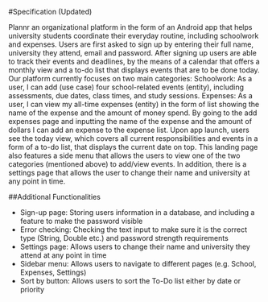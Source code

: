 #Specification (Updated)

Plannr an organizational platform in the form of an Android app that helps university students coordinate their everyday routine, including schoolwork and expenses. Users are first asked to sign up by entering their full name, university they attend, email and password. After signing up users are able to track their events and deadlines, by the means of a calendar that offers a monthly view and a to-do list that displays events that are to be done today. Our platform currently focuses on two main categories:
Schoolwork: As a user, I can add (use case) four school-related events (entity), including assessments, due dates, class times, and study sessions.
Expenses: As a user, I can view my all-time expenses (entity) in the form of list showing the name of the expense and the amount of money spend.  By going to the add expenses page and inputting the name of the expense and the amount of dollars I can add an expense to the expense list.
Upon app launch, users see the today view, which covers all current responsibilities and events in a form of a to-do list, that displays the current date on top. This landing page also features a side menu that allows the users to view one of the two categories (mentioned above) to add/view events. In addition, there is a settings page that allows the user to change their name and university at any point in time.

##Additional Functionalities
+ Sign-up page: Storing users information in a database, and including a feature to make the password visible
+ Error checking: Checking the text input to make sure it is the correct type (String, Double etc.) and password strength requirements
+ Settings page: Allows users to change their name and university they attend at any point in time
+ Sidebar menu: Allows users to navigate to different pages (e.g. School, Expenses, Settings)
+ Sort by button: Allows users to sort the To-Do list either by date or priority
